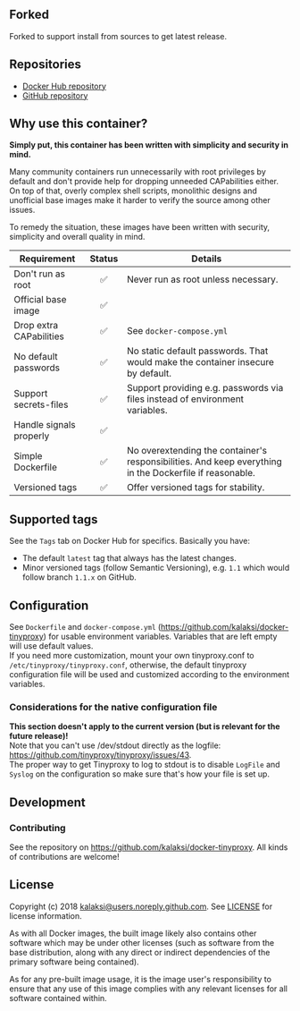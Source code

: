 
## Forked


Forked to support install from sources to get latest release.


## Repositories
- [Docker Hub repository](https://hub.docker.com/r/kalaksi/tinyproxy/)
- [GitHub repository](https://github.com/kalaksi/docker-tinyproxy)

## Why use this container?
**Simply put, this container has been written with simplicity and security in mind.**

Many community containers run unnecessarily with root privileges by default and don't provide help for dropping unneeded CAPabilities either.
On top of that, overly complex shell scripts, monolithic designs and unofficial base images make it harder to verify the source among other issues.  

To remedy the situation, these images have been written with security, simplicity and overall quality in mind.

|Requirement              |Status|Details|
|-------------------------|:----:|-------|
|Don't run as root        |✅    | Never run as root unless necessary.|
|Official base image      |✅    | |
|Drop extra CAPabilities  |✅    | See ```docker-compose.yml``` |
|No default passwords     |✅    | No static default passwords. That would make the container insecure by default. |
|Support secrets-files    |✅    | Support providing e.g. passwords via files instead of environment variables. |
|Handle signals properly  |✅    | |
|Simple Dockerfile        |✅    | No overextending the container's responsibilities. And keep everything in the Dockerfile if reasonable. |
|Versioned tags           |✅    | Offer versioned tags for stability.|

## Supported tags
See the ```Tags``` tab on Docker Hub for specifics. Basically you have:
- The default ```latest``` tag that always has the latest changes.
- Minor versioned tags (follow Semantic Versioning), e.g. ```1.1``` which would follow branch ```1.1.x``` on GitHub.

## Configuration
See ```Dockerfile``` and ```docker-compose.yml``` (<https://github.com/kalaksi/docker-tinyproxy>) for usable environment variables. Variables that are left empty will use default values.  
If you need more customization, mount your own tinyproxy.conf to ```/etc/tinyproxy/tinyproxy.conf```,
otherwise, the default tinyproxy configuration file will be used and customized according to the environment variables.

### Considerations for the native configuration file
**This section doesn't apply to the current version (but is relevant for the future release)!**  
Note that you can't use /dev/stdout directly as the logfile: <https://github.com/tinyproxy/tinyproxy/issues/43>.  
The proper way to get Tinyproxy to log to stdout is to disable ```LogFile``` and ```Syslog``` on the configuration
so make sure that's how your file is set up.

## Development

### Contributing
See the repository on <https://github.com/kalaksi/docker-tinyproxy>.
All kinds of contributions are welcome!

## License
Copyright (c) 2018 kalaksi@users.noreply.github.com. See [LICENSE](https://github.com/kalaksi/docker-tinyproxy/blob/master/LICENSE) for license information.  

As with all Docker images, the built image likely also contains other software which may be under other licenses (such as software from the base distribution, along with any direct or indirect dependencies of the primary software being contained).  
  
As for any pre-built image usage, it is the image user's responsibility to ensure that any use of this image complies with any relevant licenses for all software contained within.
